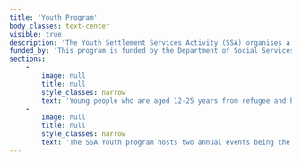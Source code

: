 ```yaml
---
title: 'Youth Program'
body_classes: text-center
visible: true
description: 'The Youth Settlement Services Activity (SSA) organises a variety of projects designed to engage, mentor and build leadership skills in young people to assist them to settle and integrate into Australian society. '
funded_by: 'This program is funded by the Department of Social Services'
sections:
    -
        image: null
        title: null
        style_classes: narrow
        text: 'Young people who are aged 12-25 years from refugee and humanitarian backgrounds that have lived less than 5 years in Australia are eligible to be involved in the activities. The program runs various projects in the Northern Metropolitan area and works with a range of community groups and schools. Activities that utilise the form of sport and art are used to engage young people.'
    -
        image: null
        title: null
        style_classes: narrow
        text: 'The SSA Youth program hosts two annual events being the Star Search program and the Multicultural Indoor Soccer Tournament (MIST). In addition to these programs are the art life skill workshops, school holiday programs, homework hut program, various recreation activities such as dance, cooking and, newsletter making, multisport program including assistance with KidSport applications and a mentoring and leadership camp.'
---
```


